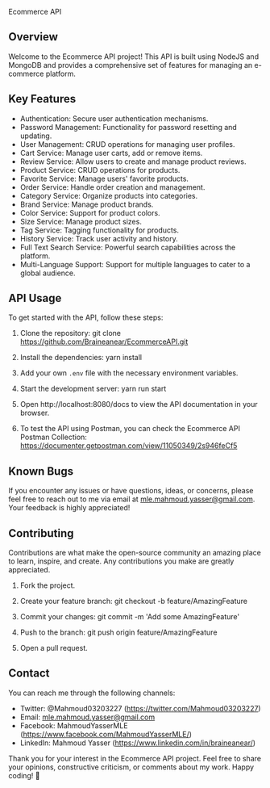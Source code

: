 Ecommerce API

Overview
--------
Welcome to the Ecommerce API project! This API is built using NodeJS and MongoDB and provides a comprehensive set of features for managing an e-commerce platform.

Key Features
------------
- Authentication: Secure user authentication mechanisms.
- Password Management: Functionality for password resetting and updating.
- User Management: CRUD operations for managing user profiles.
- Cart Service: Manage user carts, add or remove items.
- Review Service: Allow users to create and manage product reviews.
- Product Service: CRUD operations for products.
- Favorite Service: Manage users' favorite products.
- Order Service: Handle order creation and management.
- Category Service: Organize products into categories.
- Brand Service: Manage product brands.
- Color Service: Support for product colors.
- Size Service: Manage product sizes.
- Tag Service: Tagging functionality for products.
- History Service: Track user activity and history.
- Full Text Search Service: Powerful search capabilities across the platform.
- Multi-Language Support: Support for multiple languages to cater to a global audience.

API Usage
---------
To get started with the API, follow these steps:

1. Clone the repository:
   git clone https://github.com/Braineanear/EcommerceAPI.git

2. Install the dependencies:
   yarn install

3. Add your own `.env` file with the necessary environment variables.

4. Start the development server:
   yarn run start

5. Open http://localhost:8080/docs to view the API documentation in your browser.

6. To test the API using Postman, you can check the Ecommerce API Postman Collection:
   https://documenter.getpostman.com/view/11050349/2s946feCf5

Known Bugs
----------
If you encounter any issues or have questions, ideas, or concerns, please feel free to reach out to me via email at mle.mahmoud.yasser@gmail.com. Your feedback is highly appreciated!

Contributing
------------
Contributions are what make the open-source community an amazing place to learn, inspire, and create. Any contributions you make are greatly appreciated.

1. Fork the project.

2. Create your feature branch:
   git checkout -b feature/AmazingFeature

3. Commit your changes:
   git commit -m 'Add some AmazingFeature'

4. Push to the branch:
   git push origin feature/AmazingFeature

5. Open a pull request.

Contact
-------
You can reach me through the following channels:

- Twitter: @Mahmoud03203227 (https://twitter.com/Mahmoud03203227)
- Email: mle.mahmoud.yasser@gmail.com
- Facebook: MahmoudYasserMLE (https://www.facebook.com/MahmoudYasserMLE/)
- LinkedIn: Mahmoud Yasser (https://www.linkedin.com/in/braineanear/)

Thank you for your interest in the Ecommerce API project. Feel free to share your opinions, constructive criticism, or comments about my work. Happy coding! 🙂
